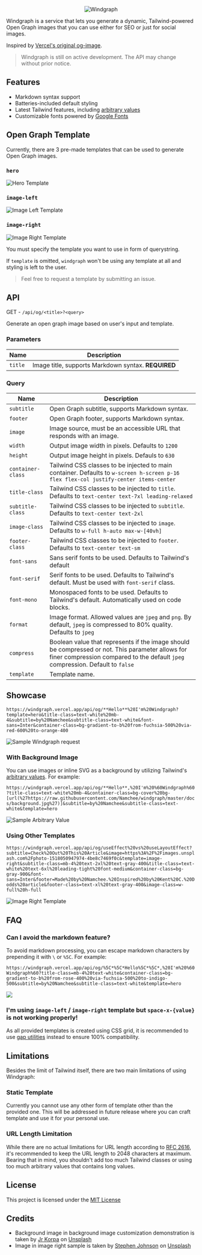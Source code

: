 <p align="center">
  <img src="./docs/banner.jpeg" title="Windgraph" alt="Windgraph" />
</p>

Windgraph is a service that lets you generate a dynamic, Tailwind-powered Open Graph images that you can use either for SEO or just for social images.

Inspired by [Vercel's original og-image](https://github.com/vercel/og-image).

> Windgraph is still on active development. The API may change without prior notice.

## Features

- Markdown syntax support
- Batteries-included default styling
- Latest Tailwind features, including [arbitrary values](https://tailwindcss.com/docs/adding-custom-styles#using-arbitrary-values)
- Customizable fonts powered by [Google Fonts](https://fonts.google.com/)

## Open Graph Template

Currently, there are 3 pre-made templates that can be used to generate Open Graph images. 

### `hero`

![Hero Template](./docs/hero.png)

### `image-left`

![Image Left Template](./docs/image-left.png)

### `image-right`

![Image Right Template](./docs/image-right.png)

You must specify the template you want to use in form of querystring.

If `template` is omitted, `windgraph` won't be using any template at all and styling is left to the user.

> Feel free to request a template by submitting an issue.

## API

GET - `/api/og/<title>?<query>`

Generate an open graph image based on user's input and template.

### Parameters

Name | Description
---- | -----------
`title` | Image title, supports Markdown syntax. **REQUIRED**

### Query

Name | Description
---- | -----------
`subtitle` | Open Graph subtitle, supports Markdown syntax.
`footer` | Open Graph footer, supports Markdown syntax.
`image` | Image source, must be an accessible URL that responds with an image.
`width` | Output image width in pixels. Defaults to `1200`
`height` | Output image height in pixels. Defauls to `630`
`container-class` | Tailwind CSS classes to be injected to main container. Defaults to `w-screen h-screen p-16 flex flex-col justify-center items-center`
`title-class` | Tailwind CSS classes to be injected to `title`. Defaults to `text-center text-7xl leading-relaxed`
`subtitle-class` | Tailwind CSS classes to be injected to `subtitle`. Defaults to `text-center text-2xl`
`image-class` | Tailwind CSS classes to be injected to `image`. Defaults to `w-full h-auto max-w-[40vh]`
`footer-class` | Tailwind CSS classes to be injected to `footer`. Defaults to `text-center text-sm`
`font-sans` | Sans serif fonts to be used. Defaults to Tailwind's default
`font-serif` | Serif fonts to be used. Defaults to Tailwind's default. Must be used with `font-serif` class.
`font-mono` | Monospaced fonts to be used. Defaults to Tailwind's default. Automatically used on code blocks.
`format` | Image format. Allowed values are `jpeg` and `png`. By default, `jpeg` is compressed to 80% quality. Defaults to `jpeg`
`compress` | Boolean value that represents if the image should be compressed or not. This parameter allows for finer compression compared to the default `jpeg` compression. Default to `false`
`template` | Template name. 

## Showcase

`https://windgraph.vercel.app/api/og/**Hello**%20I'm%20Windgraph?template=hero&title-class=text-white%20mb-4&subtitle=by%20Namchee&subtitle-class=text-white&font-sans=Inter&container-class=bg-gradient-to-b%20from-fuchsia-500%20via-red-600%20to-orange-400`

<img src="https://windgraph.vercel.app/api/og/**Hello**%20I'm%20Windgraph?template=hero&title-class=text-white%20mb-4&subtitle=by%20Namchee&subtitle-class=text-white&font-sans=Inter&container-class=bg-gradient-to-b%20from-fuchsia-500%20via-red-600%20to-orange-400" title="Sample Windgraph request" />

### With Background Image 

You can use images or inline SVG as a background by utilizing Tailwind's [arbitrary values](https://v2.tailwindcss.com/docs/just-in-time-mode#arbitrary-value-support). For example: 

`https://windgraph.vercel.app/api/og/**Hello**,%20I'm%20%60Windgraph%60?title-class=text-white%20mb-4&container-class=bg-cover%20bg-[url(%27https://raw.githubusercontent.com/Namchee/windgraph/master/docs/background.jpg%27)]&subtitle=by%20Namchee&subtitle-class=text-white&template=hero`

<img src="https://windgraph.vercel.app/api/og/**Hello**,%20I'm%20%60Windgraph%60?title-class=text-white%20mb-4&container-class=bg-cover%20bg-[url(%27https://raw.githubusercontent.com/Namchee/windgraph/master/docs/background.jpg%27)]&subtitle=by%20Namchee&subtitle-class=text-white&template=hero" title="Sample Arbitrary Value" />

### Using Other Templates

`https://windgraph.vercel.app/api/og/useEffect%20vs%20useLayoutEffect?subtitle=Check%20Out%20This%20Article&image=https%3A%2F%2Fimages.unsplash.com%2Fphoto-1518050947974-4be8c7469f0c&template=image-right&subtitle-class=mb-4%20text-2xl%20text-gray-400&title-class=text-white%20text-6xl%20leading-tight%20font-medium&container-class=bg-gray-900&font-sans=Inter&footer=Made%20by%20Namchee.%20Inspired%20by%20Kent%20C.%20Dodds%20article&footer-class=text-xl%20text-gray-400&image-class=w-full%20h-full`

<img src="https://windgraph.vercel.app/api/og/useEffect%20vs%20useLayoutEffect?subtitle=Check%20Out%20This%20Article&image=https%3A%2F%2Fimages.unsplash.com%2Fphoto-1518050947974-4be8c7469f0c&template=image-right&subtitle-class=mb-4%20text-2xl%20text-gray-400&title-class=text-white%20text-6xl%20leading-tight%20font-medium&container-class=bg-gray-900&font-sans=Inter&footer=Made%20by%20Namchee.%20Inspired%20by%20Kent%20C.%20Dodds%20article&footer-class=text-xl%20text-gray-400&image-class=w-full%20h-full" title="Image Right Template" />

## FAQ

### Can I avoid the markdown feature?

To avoid markdown processing, you can escape markdown characters by prepending it with `\` or `%5C`. For example:

`https://windgraph.vercel.app/api/og/%5C*%5C*Hello%5C*%5C*,%20I'm%20%60Windgraph%60?title-class=mb-4%20text-white&container-class=bg-gradient-to-b%20from-rose-400%20via-fuchsia-500%20to-indigo-500&subtitle=by%20Namchee&subtitle-class=text-white&template=hero`

<img src="https://windgraph.vercel.app/api/og/%5C*%5C*Hello%5C*%5C*,%20I'm%20%60Windgraph%60?title-class=mb-4%20text-white&container-class=bg-gradient-to-b%20from-rose-400%20via-fuchsia-500%20to-indigo-500&subtitle=by%20Namchee&subtitle-class=text-white&template=hero" />

### I'm using `image-left` / `image-right` template but `space-x-{value}` is not working properly!

As all provided templates is created using CSS grid, it is recommended to use [gap utilities](https://tailwindcss.com/docs/gap) instead to ensure 100% compatibility.

## Limitations

Besides the limit of Tailwind itself, there are two main limitations of using Windgraph:

### Static Template

Currently you cannot use any other form of template other than the provided one. This will be addressed in future release where you can craft template and use it for your personal use.

### URL Length Limitation

While there are no actual limitations for URL length according to [RFC 2616](http://www.faqs.org/rfcs/rfc2616.html), it's recommended to keep the URL length to 2048 characters at maximum. Bearing that in mind, you shouldn't add too much Tailwind classes or using too much arbitrary values that contains long values.

## License

This project is licensed under the [MIT License](./LICENSE)

## Credits

- Background image in background image customization demonstration is taken by <a href="https://unsplash.com/@jrkorpa?utm_source=unsplash&utm_medium=referral&utm_content=creditCopyText">Jr Korpa</a> on <a href="https://unsplash.com/s/photos/neon?utm_source=unsplash&utm_medium=referral&utm_content=creditCopyText">Unsplash</a>
- Image in image right sample is taken by <a href="https://unsplash.com/@stephenfjohnson?utm_source=unsplash&utm_medium=referral&utm_content=creditCopyText">Stephen Johnson</a> on <a href="https://unsplash.com/s/photos/lights?utm_source=unsplash&utm_medium=referral&utm_content=creditCopyText">Unsplash</a>
  
  
